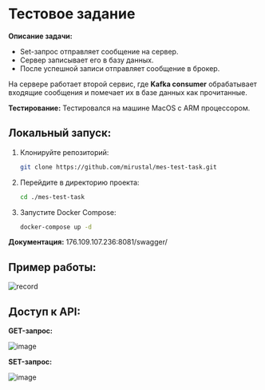 # **Тестовое задание**

**Описание задачи:**
* Set-запрос отправляет сообщение на сервер.
* Сервер записывает его в базу данных.
* После успешной записи отправляет сообщение в брокер.

На сервере работает второй сервис, где **Kafka consumer** обрабатывает входящие сообщения и помечает их в базе данных как прочитанные.

**Тестирование:**
Тестировался на машине MacOS с ARM процессором.

## **Локальный запуск:**

1. Клонируйте репозиторий:
    ```bash
    git clone https://github.com/mirustal/mes-test-task.git
    ```
2. Перейдите в директорию проекта:
    ```bash
    cd ./mes-test-task
    ```
3. Запустите Docker Compose:
    ```bash
    docker-compose up -d
    ```
**Документация:** 176.109.107.236:8081/swagger/

## **Пример работы:**

![record](https://github.com/user-attachments/assets/08ebfb53-d2ac-48fc-8bd7-d13259d42676)


## **Доступ к API:**

**GET-запрос:**

![image](https://github.com/user-attachments/assets/479b4bf0-1ef9-49d5-b00b-f434f6550624)

**SET-запрос:**

![image](https://github.com/user-attachments/assets/978ac039-7173-4c1e-b539-ef3b92884ed8)
